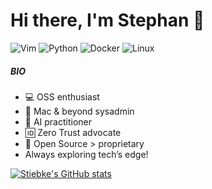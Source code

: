 # Hi there, I'm Stephan 👋

![Vim](https://img.shields.io/badge/Vim-Expert-orange)
![Python](https://img.shields.io/badge/Python-Expert-blue)
![Docker](https://img.shields.io/badge/Docker-Expert-yellow)
![Linux](https://img.shields.io/badge/Linux-Expert-brightgreen)

##### BIO

- 💻 OSS enthusiast
- 🔧 Mac & beyond sysadmin
- 🤖 AI practitioner
- 🆔 Zero Trust advocate
- 🚀 Open Source > proprietary
- Always exploring tech’s edge!

[![Stiebke's GitHub stats](https://github-readme-stats.vercel.app/api?username=stiebke)](https://github.com/anuraghazra/github-readme-stats)
